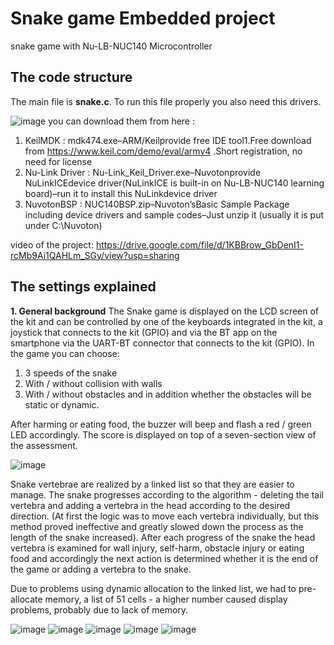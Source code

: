 # Snake game Embedded project
snake game with Nu-LB-NUC140 Microcontroller

## The code structure
The main file is **snake.c**. 
To run this file properly you also need this drivers.






![image](https://user-images.githubusercontent.com/68822926/123509870-af4ab980-d680-11eb-9e17-64fab8ffe263.png)
you can download them from here : 

1. KeilMDK : mdk474.exe–ARM/Keilprovide free IDE tool1.Free download from https://www.keil.com/demo/eval/armv4 .Short registration, no need for license
2. Nu-Link Driver : Nu-Link_Keil_Driver.exe–Nuvotonprovide NuLinkICEdevice driver(NuLinkICE is built-in on Nu-LB-NUC140 learning board)–run it to install this NuLinkdevice driver
3. NuvotonBSP : NUC140BSP.zip–Nuvoton’sBasic Sample Package including device drivers and sample codes–Just unzip it  (usually it is put under C:\Nuvoton\)


video of the project:
https://drive.google.com/file/d/1KBBrow_GbDenI1-rcMb9Ai1QAHLm_SGy/view?usp=sharing

## The settings explained

**1. General background**
The Snake game is displayed on the LCD screen of the kit and can be controlled by one of the keyboards integrated in the kit, a joystick that connects to the kit (GPIO) and via the BT app on the smartphone via the UART-BT connector that connects to the kit (GPIO).
In the game you can choose:
1. 3 speeds of the snake
2. With / without collision with walls
3. With / without obstacles and in addition whether the obstacles will be static or dynamic.

After harming or eating food, the buzzer will beep and flash a red / green LED accordingly.
The score is displayed on top of a seven-section view of the assessment.








![image](https://user-images.githubusercontent.com/68822926/123510069-187efc80-d682-11eb-9ea2-a60d0f6fcafe.png)


Snake vertebrae are realized by a linked list so that they are easier to manage.
The snake progresses according to the algorithm - deleting the tail vertebra and adding a vertebra in the head according to the desired direction.
(At first the logic was to move each vertebra individually, but this method proved ineffective and greatly slowed down the process as the length of the snake increased).
After each progress of the snake the head vertebra is examined for wall injury, self-harm, obstacle injury or eating food and accordingly the next action is determined whether it is the end of the game or adding a vertebra to the snake.

Due to problems using dynamic allocation to the linked list, we had to pre-allocate memory, a list of 51 cells - a higher number caused display problems, probably due to lack of memory.

![image](https://user-images.githubusercontent.com/68822926/123510094-3ba9ac00-d682-11eb-863e-3746d1ba801d.png)
![image](https://user-images.githubusercontent.com/68822926/123510097-3f3d3300-d682-11eb-9711-037b2f0acbca.png)
![image](https://user-images.githubusercontent.com/68822926/123510101-419f8d00-d682-11eb-8226-618ea61ca87b.png)
![image](https://user-images.githubusercontent.com/68822926/123510104-4401e700-d682-11eb-8b2b-7deb8c41974d.png)
![image](https://user-images.githubusercontent.com/68822926/123510106-47956e00-d682-11eb-804a-1e7bee41ef64.png)


